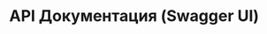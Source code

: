 # API Документация (Swagger UI)

<script src="https://unpkg.com/swagger-ui-dist@4/swagger-ui-bundle.js"></script>
<link rel="stylesheet" href="https://unpkg.com/swagger-ui-dist@4/swagger-ui.css" />

<div id="swagger-ui"></div>

<script>
  window.onload = function() {
    // Загружаем  swagger.yml (путь относительно site/)
    fetch('api/swagger.json')
      .then(response => response.json())
      .then(spec => {
        window.ui = SwaggerUIBundle({
          spec: spec,
          dom_id: '#swagger-ui',
          presets: [
            SwaggerUIBundle.presets.apis,
            SwaggerUIBundle.presets.syntaxHighlighting
          ],
          layout: "BaseLayout",
          deepLinking: true,
          showExtensions: true,
          showCommonExtensions: true
        });
      })
      .catch(err => {
        console.error("Ошибка загрузки swagger.json:", err);
        document.getElementById('swagger-ui').innerHTML = '<p style="color: red;">Не удалось загрузить спецификацию API. Проверьте, доступен ли файл <code>swagger.json</code>.</p>';
      });
  };
</script>
